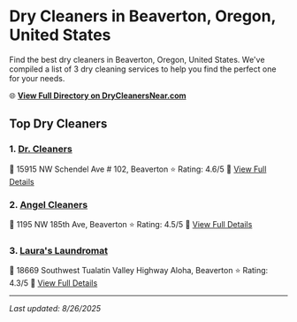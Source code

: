 # Dry Cleaners in Beaverton, Oregon, United States

Find the best dry cleaners in Beaverton, Oregon, United States. We've compiled a list of 3 dry cleaning services to help you find the perfect one for your needs.

🌐 **[View Full Directory on DryCleanersNear.com](https://drycleanersnear.com/city/US/Oregon/Beaverton)**

## Top Dry Cleaners

### 1. [Dr. Cleaners](https://drycleanersnear.com/dryCleaner/68955a6182a21f618f14c23b/dr-cleaners)
📍 15915 NW Schendel Ave # 102, Beaverton
⭐ Rating: 4.6/5
🔗 [View Full Details](https://drycleanersnear.com/dryCleaner/68955a6182a21f618f14c23b/dr-cleaners)

### 2. [Angel Cleaners](https://drycleanersnear.com/dryCleaner/68955a4d82a21f618f14c19f/angel-cleaners)
📍 1195 NW 185th Ave, Beaverton
⭐ Rating: 4.5/5
🔗 [View Full Details](https://drycleanersnear.com/dryCleaner/68955a4d82a21f618f14c19f/angel-cleaners)

### 3. [Laura's Laundromat](https://drycleanersnear.com/dryCleaner/68955a3882a21f618f14bfbd/laura-s-laundromat)
📍 18669 Southwest Tualatin Valley Highway Aloha, Beaverton
⭐ Rating: 4.3/5
🔗 [View Full Details](https://drycleanersnear.com/dryCleaner/68955a3882a21f618f14bfbd/laura-s-laundromat)


---

*Last updated: 8/26/2025*
